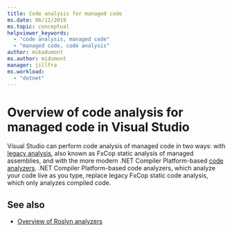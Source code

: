 ```yaml
---
title: Code analysis for managed code
ms.date: 06/12/2019
ms.topic: conceptual
helpviewer_keywords:
  - "code analysis, managed code"
  - "managed code, code analysis"
author: mikadumont
ms.author: midumont
manager: jillfra
ms.workload:
  - "dotnet"
---
```

# Overview of code analysis for managed code in Visual Studio

Visual Studio can perform code analysis of managed code in two ways: with [legacy analysis](../code-quality/walkthrough-analyzing-managed-code-for-code-defects.md), also known as FxCop static analysis of managed assemblies, and with the more modern .NET Compiler Platform-based [code analyzers](../code-quality/roslyn-analyzers-overview.md). .NET Compiler Platform-based code analyzers, which analyze your code live as you type, replace legacy FxCop static code analysis, which only analyzes compiled code.

## See also

- [Overview of Roslyn analyzers](../code-quality/roslyn-analyzers-overview.md)
